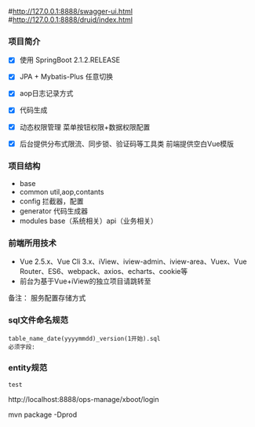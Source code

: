 
#http://127.0.0.1:8888/swagger-ui.html
#http://127.0.0.1:8888/druid/index.html


### 项目简介 
- [x] 使用 SpringBoot 2.1.2.RELEASE
- [x] JPA + Mybatis-Plus 任意切换
- [x] aop日志记录方式
- [x] 代码生成 
- [x] 动态权限管理 菜单按钮权限+数据权限配置
- [x] 后台提供分布式限流、同步锁、验证码等工具类 前端提供空白Vue模版


### 项目结构 
- base 
- common util,aop,contants
- config 拦截器，配置
- generator 代码生成器
- modules	base（系统相关）api（业务相关）



### 前端所用技术
- Vue 2.5.x、Vue Cli 3.x、iView、iview-admin、iview-area、Vuex、Vue Router、ES6、webpack、axios、echarts、cookie等
- 前台为基于Vue+iView的独立项目请跳转至


备注：
	服务配置存储方式
	
### sql文件命名规范
	table_name_date(yyyymmdd)_version(1开始).sql
	必须字段:
### entity规范



	test
http://localhost:8888/ops-manage/xboot/login

mvn package -Dprod

	